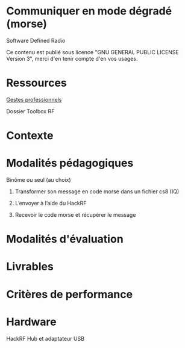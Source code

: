 # Communiquer en mode dégradé (morse)

Software Defined Radio 

Ce contenu est publié sous licence "GNU GENERAL PUBLIC LICENSE Version 3", merci d'en tenir compte d'en vos usages.

# Ressources

[Gestes professionnels](https://github.com/Aif4thah/Dojo-101)

Dossier Toolbox RF

# Contexte


# Modalités pédagogiques

Binôme ou seul (au choix)

1. Transformer son message en code morse dans un fichier cs8 (IQ)

2. L’envoyer à l’aide du HackRF

3. Recevoir le code morse et récupérer le message 


# Modalités d'évaluation


# Livrables


# Critères de performance

# Hardware

HackRF
Hub et adaptateur USB
